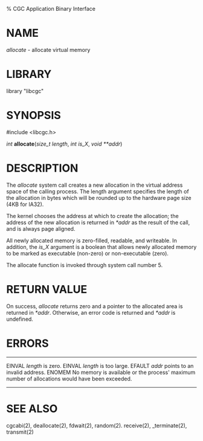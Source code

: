 % CGC Application Binary Interface

# NAME
*allocate* - allocate virtual memory

# LIBRARY
library "libcgc"

# SYNOPSIS
\#include \<libcgc.h\>

_int_ **allocate**(_size_t length_, _int is_X_, _void **addr_)

# DESCRIPTION
The *allocate* system call creates a new allocation in the virtual address
space of the calling process. The length argument specifies the length of
the allocation in bytes which will be rounded up to the hardware page size
(4KB for IA32).

The kernel chooses the address at which to create the allocation;
the address of the new allocation is returned in *\*addr*
as the result of the call, and is always page aligned.

All newly allocated memory is zero-filled, readable, and writeable.
In addition, the *is_X* argument is a boolean that allows newly allocated
memory to be marked as executable (non-zero) or non-executable (zero).

The allocate function is invoked through system call number 5.

# RETURN VALUE
On success, *allocate* returns zero and a pointer to the allocated area
is returned in *\*addr*. Otherwise, an error code is returned and
*\*addr* is undefined.

# ERRORS

------ --------------------------------------------------------------
EINVAL *length* is zero.
EINVAL *length* is too large.
EFAULT *addr* points to an invalid address.
ENOMEM No memory is available or the process' maximum number of allocations would have been exceeded.
------ --------------------------------------------------------------

# SEE ALSO
cgcabi(2),
deallocate(2),
fdwait(2),
random(2).
receive(2),
_terminate(2),
transmit(2)
